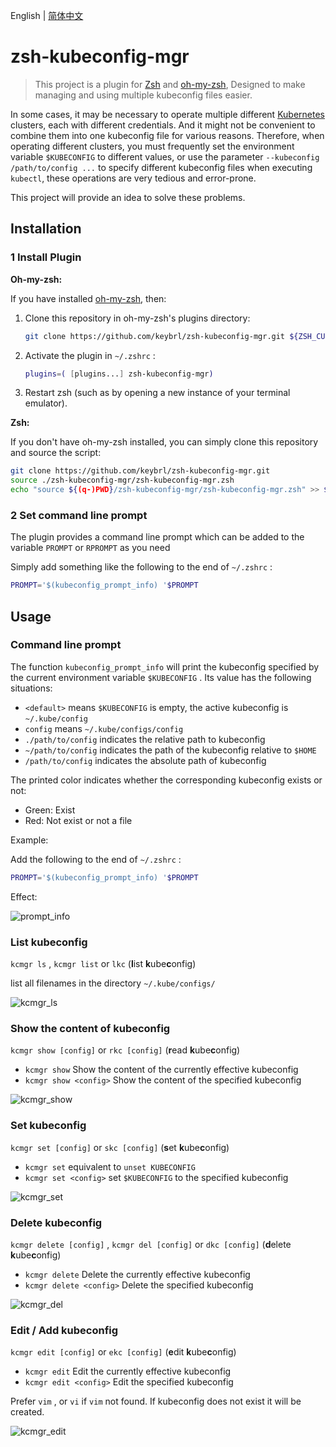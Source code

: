 English | [简体中文](README_CN.md)

# zsh-kubeconfig-mgr

> This project is a plugin for [Zsh](https://www.zsh.org/) and [oh-my-zsh](https://ohmyz.sh/), Designed to make managing and using multiple kubeconfig files easier.

In some cases, it may be necessary to operate multiple different [Kubernetes](https://kubernetes.io/) clusters, each with different credentials. And it might not be convenient to combine them into one kubeconfig file for various reasons. Therefore, when operating different clusters, you must frequently set the environment variable `$KUBECONFIG` to different values, or use the parameter `--kubeconfig /path/to/config ...` to specify different kubeconfig files when executing `kubectl`, these operations are very tedious and error-prone.

This project will provide an idea to solve these problems.

## Installation

### 1 Install Plugin

**Oh-my-zsh:**

If you have installed [oh-my-zsh](https://ohmyz.sh/), then:

1. Clone this repository in oh-my-zsh's plugins directory:
   ```sh
   git clone https://github.com/keybrl/zsh-kubeconfig-mgr.git ${ZSH_CUSTOM:-~/.oh-my-zsh/custom}/plugins/zsh-kubeconfig-mgr
   ```
2. Activate the plugin in `~/.zshrc` :
   ```zsh
   plugins=( [plugins...] zsh-kubeconfig-mgr)
   ```
3. Restart zsh (such as by opening a new instance of your terminal emulator).

**Zsh:**

If you don't have oh-my-zsh installed, you can simply clone this repository and source the script:

```sh
git clone https://github.com/keybrl/zsh-kubeconfig-mgr.git
source ./zsh-kubeconfig-mgr/zsh-kubeconfig-mgr.zsh
echo "source ${(q-)PWD}/zsh-kubeconfig-mgr/zsh-kubeconfig-mgr.zsh" >> ${ZDOTDIR:-$HOME}/.zshrc
```

### 2 Set command line prompt

The plugin provides a command line prompt which can be added to the variable `PROMPT` or `RPROMPT` as you need

Simply add something like the following to the end of `~/.zshrc` :

```zsh
PROMPT='$(kubeconfig_prompt_info) '$PROMPT
```

## Usage

### Command line prompt

The function `kubeconfig_prompt_info` will print the kubeconfig specified by the current environment variable `$KUBECONFIG` . Its value has the following situations:

- `<default>` means `$KUBECONFIG` is empty, the active kubeconfig is  `~/.kube/config`
- `config` means `~/.kube/configs/config`
- `./path/to/config` indicates the relative path to kubeconfig
- `~/path/to/config` indicates the path of the kubeconfig relative to `$HOME`
- `/path/to/config` indicates the absolute path of kubeconfig

The printed color indicates whether the corresponding kubeconfig exists or not:

- Green: Exist
- Red: Not exist or not a file

Example:

Add the following to the end of `~/.zshrc` :

```zsh
PROMPT='$(kubeconfig_prompt_info) '$PROMPT
```

Effect:

![prompt_info](docs/images/prompt_info.png)

### List kubeconfig

`kcmgr ls` , `kcmgr list` or `lkc` (**l**ist **k**ube**c**onfig)

list all filenames in the directory `~/.kube/configs/`

![kcmgr_ls](docs/images/kcmgr_ls.png)

### Show the content of kubeconfig

`kcmgr show [config]` or `rkc [config]` (**r**ead **k**ube**c**onfig)

- `kcmgr show` Show the content of the currently effective kubeconfig
- `kcmgr show <config>` Show the content of the specified kubeconfig

![kcmgr_show](docs/images/kcmgr_show.png)

### Set kubeconfig

`kcmgr set [config]` or `skc [config]` (**s**et **k**ube**c**onfig)

- `kcmgr set` equivalent to `unset KUBECONFIG`
- `kcmgr set <config>` set `$KUBECONFIG` to the specified kubeconfig

![kcmgr_set](docs/images/kcmgr_set.png)

### Delete kubeconfig

`kcmgr delete [config]` , `kcmgr del [config]` or `dkc [config]` (**d**elete **k**ube**c**onfig)

- `kcmgr delete` Delete the currently effective kubeconfig
- `kcmgr delete <config>` Delete the specified kubeconfig

![kcmgr_del](docs/images/kcmgr_del.png)

### Edit / Add kubeconfig

`kcmgr edit [config]` or `ekc [config]` (**e**dit **k**ube**c**onfig)

- `kcmgr edit` Edit the currently effective kubeconfig
- `kcmgr edit <config>` Edit the specified kubeconfig

Prefer `vim` , or `vi` if `vim` not found. If kubeconfig does not exist it will be created.

![kcmgr_edit](docs/images/kcmgr_edit.gif)
